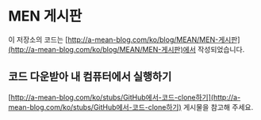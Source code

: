 # MEN 게시판
이 저장소의 코드는
[http://a-mean-blog.com/ko/blog/MEAN/MEN-게시판](http://a-mean-blog.com/ko/blog/MEAN/MEN-게시판)에서 작성되었습니다.
<br>
## 코드 다운받아 내 컴퓨터에서 실행하기
[http://a-mean-blog.com/ko/stubs/GitHub에서-코드-clone하기](http://a-mean-blog.com/ko/stubs/GitHub에서-코드-clone하기) 게시물을 참고해 주세요.
<br>
